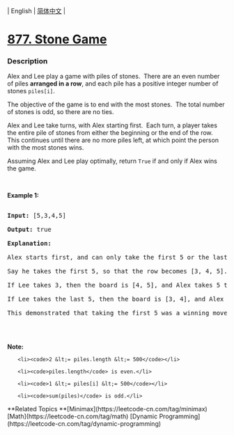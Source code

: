 | English | [简体中文](README.md) |

# [877. Stone Game](https://leetcode-cn.com/problems/stone-game)
 ### Description
<p>Alex and Lee play a game with piles of stones.&nbsp; There are an even number of&nbsp;piles <strong>arranged in a row</strong>, and each pile has a positive integer number of stones <code>piles[i]</code>.</p>

<p>The objective of the game is to end with the most&nbsp;stones.&nbsp; The total number of stones is odd, so there are no ties.</p>

<p>Alex and Lee take turns, with Alex starting first.&nbsp; Each turn, a player&nbsp;takes the entire pile of stones from either the beginning or the end of the row.&nbsp; This continues until there are no more piles left, at which point the person with the most stones wins.</p>

<p>Assuming Alex and Lee play optimally, return <code>True</code>&nbsp;if and only if Alex wins the game.</p>

<p>&nbsp;</p>

<p><strong>Example 1:</strong></p>

<pre>
<strong>Input: </strong><span id="example-input-1-1">[5,3,4,5]</span>
<strong>Output: </strong><span id="example-output-1">true</span>
<strong>Explanation: </strong>
Alex starts first, and can only take the first 5 or the last 5.
Say he takes the first 5, so that the row becomes [3, 4, 5].
If Lee takes 3, then the board is [4, 5], and Alex takes 5 to win with 10 points.
If Lee takes the last 5, then the board is [3, 4], and Alex takes 4 to win with 9 points.
This demonstrated that taking the first 5 was a winning move for Alex, so we return true.
</pre>

<p>&nbsp;</p>

<p><strong>Note:</strong></p>

<ol>
	<li><code>2 &lt;= piles.length &lt;= 500</code></li>
	<li><code>piles.length</code> is even.</li>
	<li><code>1 &lt;= piles[i] &lt;= 500</code></li>
	<li><code>sum(piles)</code> is odd.</li>
</ol>
**Related Topics	**[Minimax](https://leetcode-cn.com/tag/minimax) [Math](https://leetcode-cn.com/tag/math) [Dynamic Programming](https://leetcode-cn.com/tag/dynamic-programming) 